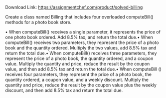 Download Link: https://assignmentchef.com/product/solved-billing
<br>
<p class="ui header product-top-header" title="Class named Billing">Create a class named Billing that includes four overloaded computeBill() methods for a photo book store.

•  When computeBill() receives a single parameter, it represents the price of one photo book ordered. Add 8.5% tax, and return the total due.•  When computeBill() receives two parameters, they represent the price of a photo book and the quantity ordered. Multiply the two values, add 8.5% tax and return the total due.•  When computeBill() receives three parameters, they represent the price of a photo book, the quantity ordered, and a coupon value. Multiply the quantity and price, reduce the result by the coupon value, and then add 8.5% tax and return the total due.•  When computeBill () receives four parameters, they represent the price of a photo book, the quantity ordered, a coupon value, and a weekly discount. Multiply the quantity and price, reduce the result by the coupon value plus the weekly discount, and then add 8.5% tax and return the total due.